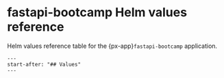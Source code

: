 ```{px-app-values} fastapi-bootcamp
```

# fastapi-bootcamp Helm values reference

Helm values reference table for the {px-app}`fastapi-bootcamp` application.

```{include} ../../../applications/fastapi-bootcamp/README.md
---
start-after: "## Values"
---
```